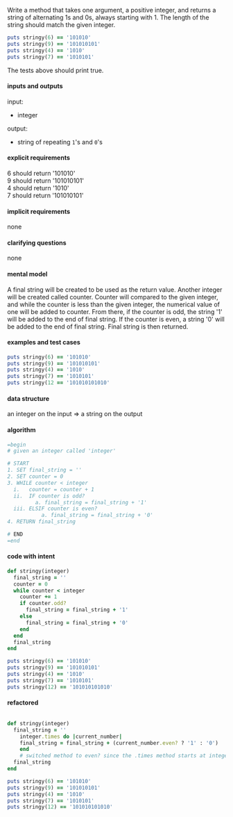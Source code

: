 Write a method that takes one argument, a positive integer, and returns a string of alternating 1s and 0s, always starting with 1. The length of the string should match the given integer.


``` ruby
puts stringy(6) == '101010'
puts stringy(9) == '101010101'
puts stringy(4) == '1010'
puts stringy(7) == '1010101'
```

The tests above should print true.

#### inputs and outputs

input:
* integer

output:
* string of repeating `1`'s and `0`'s

#### explicit requirements

6 should return '101010'\
9 should return '101010101'\
4 should return '1010'\
7 should return '101010101'

#### implicit requirements

none

#### clarifying questions

none

#### mental model

A final string will be created to be used as the return value. Another integer will be created called counter. Counter will compared to the given integer, and while the counter is less than the given integer, the numerical value of one will be added to counter. From there, if the counter is odd, the  string '1' will be added to the end of final string. If the counter is even, a  string '0' will be added to the end of final string. Final string is then returned.

#### examples and test cases

``` ruby
puts stringy(6) == '101010'
puts stringy(9) == '101010101'
puts stringy(4) == '1010'
puts stringy(7) == '1010101'
puts stringy(12 == '101010101010'
```

#### data structure

an integer on the input => a string on the output

#### algorithm




``` ruby
=begin
# given an integer called 'integer'

# START
1. SET final_string = ''
2. SET counter = 0
3. WHILE counter < integer
  i.   counter = counter + 1
  ii.  IF counter is odd?
         a. final_string = final_string + '1'
  iii. ELSIF counter is even?
  		   a. final_string = final_string + '0'
4. RETURN final_string

# END
=end
```

#### code with intent

``` ruby
def stringy(integer)
  final_string = ''
  counter = 0
  while counter < integer
    counter += 1
    if counter.odd?
      final_string = final_string + '1'
    else
      final_string = final_string + '0'
    end
  end
  final_string
end

puts stringy(6) == '101010'
puts stringy(9) == '101010101'
puts stringy(4) == '1010'
puts stringy(7) == '1010101'
puts stringy(12) == '101010101010'
```

#### refactored

``` ruby

def stringy(integer)
  final_string = ''
    integer.times do |current_number|
    final_string = final_string + (current_number.even? ? '1' : '0')
    end
    # switched method to even? since the .times method starts at integer 0
  final_string
end

puts stringy(6) == '101010'
puts stringy(9) == '101010101'
puts stringy(4) == '1010'
puts stringy(7) == '1010101'
puts stringy(12) == '101010101010'
```
